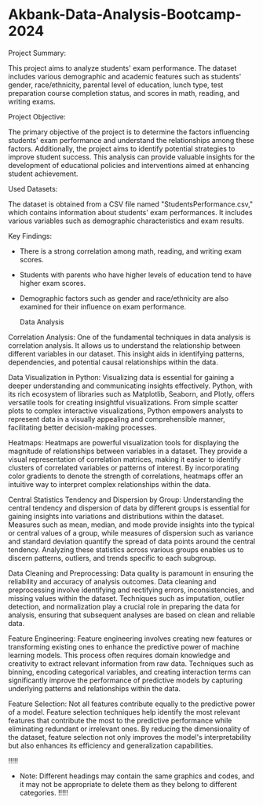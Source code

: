 # Akbank-Data-Analysis-Bootcamp-2024

Project Summary:

This project aims to analyze students' exam performance. The dataset includes various demographic and academic features such as students' gender, race/ethnicity, parental level of education, lunch type, test preparation course completion status, and scores in math, reading, and writing exams.

Project Objective:

The primary objective of the project is to determine the factors influencing students' exam performance and understand the relationships among these factors. Additionally, the project aims to identify potential strategies to improve student success. This analysis can provide valuable insights for the development of educational policies and interventions aimed at enhancing student achievement.

Used Datasets:

The dataset is obtained from a CSV file named "StudentsPerformance.csv," which contains information about students' exam performances. It includes various variables such as demographic characteristics and exam results.

Key Findings:

- There is a strong correlation among math, reading, and writing exam scores.
- Students with parents who have higher levels of education tend to have higher exam scores.
- Demographic factors such as gender and race/ethnicity are also examined for their influence on exam performance.

  Data Analysis

Correlation Analysis: One of the fundamental techniques in data analysis is correlation analysis. It allows us to understand the relationship between different variables in our dataset. This insight aids in identifying patterns, dependencies, and potential causal relationships within the data.

Data Visualization in Python: Visualizing data is essential for gaining a deeper understanding and communicating insights effectively. Python, with its rich ecosystem of libraries such as Matplotlib, Seaborn, and Plotly, offers versatile tools for creating insightful visualizations. From simple scatter plots to complex interactive visualizations, Python empowers analysts to represent data in a visually appealing and comprehensible manner, facilitating better decision-making processes.

Heatmaps: Heatmaps are powerful visualization tools for displaying the magnitude of relationships between variables in a dataset. They provide a visual representation of correlation matrices, making it easier to identify clusters of correlated variables or patterns of interest. By incorporating color gradients to denote the strength of correlations, heatmaps offer an intuitive way to interpret complex relationships within the data.

Central Statistics Tendency and Dispersion by Group: Understanding the central tendency and dispersion of data by different groups is essential for gaining insights into variations and distributions within the dataset. Measures such as mean, median, and mode provide insights into the typical or central values of a group, while measures of dispersion such as variance and standard deviation quantify the spread of data points around the central tendency. Analyzing these statistics across various groups enables us to discern patterns, outliers, and trends specific to each subgroup.

Data Cleaning and Preprocessing: Data quality is paramount in ensuring the reliability and accuracy of analysis outcomes. Data cleaning and preprocessing involve identifying and rectifying errors, inconsistencies, and missing values within the dataset. Techniques such as imputation, outlier detection, and normalization play a crucial role in preparing the data for analysis, ensuring that subsequent analyses are based on clean and reliable data.

Feature Engineering: Feature engineering involves creating new features or transforming existing ones to enhance the predictive power of machine learning models. This process often requires domain knowledge and creativity to extract relevant information from raw data. Techniques such as binning, encoding categorical variables, and creating interaction terms can significantly improve the performance of predictive models by capturing underlying patterns and relationships within the data.

Feature Selection: Not all features contribute equally to the predictive power of a model. Feature selection techniques help identify the most relevant features that contribute the most to the predictive performance while eliminating redundant or irrelevant ones. By reducing the dimensionality of the dataset, feature selection not only improves the model's interpretability but also enhances its efficiency and generalization capabilities.

!!!!!
- Note: Different headings may contain the same graphics and codes, and it may not be appropriate to delete them as they belong to different categories.
!!!!!

